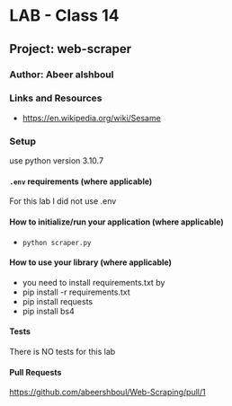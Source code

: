 # LAB - Class 14

## Project: web-scraper

### Author: Abeer alshboul

### Links and Resources
 
- https://en.wikipedia.org/wiki/Sesame


### Setup
use python version 3.10.7

#### `.env` requirements (where applicable)
For this lab I did not use .env 

#### How to initialize/run your application (where applicable)

- `python scraper.py`

#### How to use your library (where applicable)

- you need to install requirements.txt by 
- pip install -r requirements.txt
- pip install requests
- pip install bs4


#### Tests

There is NO tests for this lab 

#### Pull Requests
https://github.com/abeershboul/Web-Scraping/pull/1
